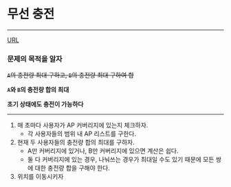 # 무선 충전
---

[URL](https://swexpertacademy.com/main/code/problem/problemDetail.do?contestProbId=AWXRDL1aeugDFAUo)

### 문제의 목적을 알자
~~`A`의 충전량 최대 구하고, `B`의 충전량 최대 구하여 합~~

**`A`와 `B`의 충전량 합의 최대**

**초기 상태에도 충전이 가능하다**

---

1. 매 초마다 사용자가 AP 커버리지에 있는지 체크하자.
    - 각 사용자들의 범위 내 AP 리스트를 구한다.
2. 현재 두 사용자들의 충전량 합의 최대를 구하자.
    - A만 커버리지에 있거나, B만 커버리지에 있으면 계산은 쉽다.
    - 둘 다 커버리지에 있는 경우, 나눠쓰는 경우가 최대일 수도 있기 때문에 모든 쌍에 대한 충전량 합을 구해야 한다.
3. 위치를 이동시키자

